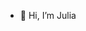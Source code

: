 - 👋 Hi, I’m Julia


<!---
Julz-24/Julz-24 is a ✨ special ✨ repository because its `README.md` (this file) appears on your GitHub profile.
You can click the Preview link to take a look at your changes.
--->
